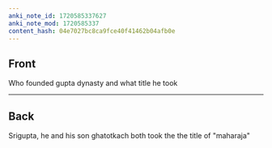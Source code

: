```yaml
---
anki_note_id: 1720585337627
anki_note_mod: 1720585337
content_hash: 04e7027bc8ca9fce40f41462b04afb0e
---
```


## Front

Who founded gupta dynasty and what title he took

<hr/>

## Back

Srigupta, he and his son ghatotkach both took the the title of "maharaja"